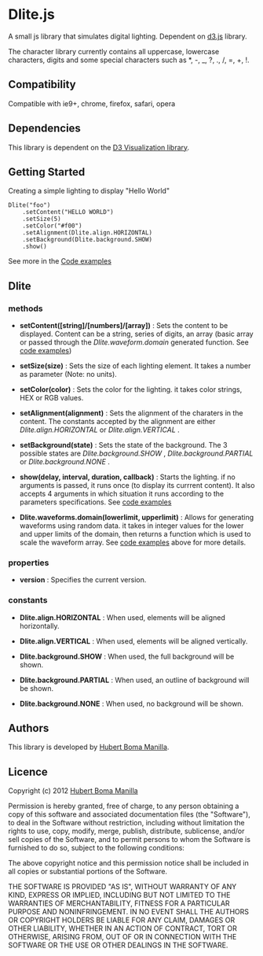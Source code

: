 # Dlite.js

A small js library that simulates digital lighting. Dependent on [d3.js](http://mbostock.github.com/d3/) library.

The character library currently contains all uppercase, lowercase characters, digits and some special characters such as *, -, _, ?, ., /, =, +, !.

## Compatibility

Compatible with ie9+, chrome, firefox, safari, opera

## Dependencies

This library is dependent on the [D3 Visualization library](http://mbostock.github.com/d3/).

## Getting Started

Creating a simple lighting to display "Hello World"

    Dlite("foo")
        .setContent("HELLO WORLD")
        .setSize(5)
        .setColor("#f00")
        .setAlignment(Dlite.align.HORIZONTAL)
        .setBackground(Dlite.background.SHOW)
        .show()

See more in the [Code examples](http://bomsy.github.com/dLite/examples.html)

## Dlite

### methods

* __setContent([string]/[numbers]/[array])__ : Sets the content to be displayed. Content can be a string, series of digits, an array (basic array or passed through the _Dlite.waveform.domain_ generated function. See [code examples](http://bomsy.github.com/dLite/examples.html))

* __setSize(size)__ : Sets the size of each lighting element. It takes a number as parameter (Note: no units).

* __setColor(color)__ : Sets the color for the lighting. it takes color strings, HEX or RGB values.

* __setAlignment(alignment)__ : Sets the alignment of the charaters in the content. The constants accepted by the alignment are either _Dlite.align.HORIZONTAL_ or _Dlite.align.VERTICAL_ .

* __setBackground(state)__ : Sets the state of the background. The 3 possible states are _Dlite.background.SHOW_ , _Dlite.background.PARTIAL_ or _Dlite.background.NONE_ .

* __show(delay, interval, duration, callback)__ : Starts the lighting. if no arguments is passed, it runs once (to display its currrent content). It also accepts 4 arguments  in which situation it runs according to the parameters specifications. See [code examples](http://bomsy.github.com/dLite/examples.html)

* __Dlite.waveforms.domain(lowerlimit, upperlimit)__ : Allows for generating waveforms using random data. it takes in integer values for the lower and upper limits of the domain, then returns a function which is used to scale the waveform array. See [code examples](http://bomsy.github.com/dLite/examples.html) above for more details.


### properties

* __version__ : Specifies the current version.

### constants

* __Dlite.align.HORIZONTAL__ : When used, elements will be aligned horizontally.

* __Dlite.align.VERTICAL__ : When used, elements will be aligned vertically. 

* __Dlite.background.SHOW__ : When used, the full background will be shown.

* __Dlite.background.PARTIAL__ : When used, an outline of background will be shown.

* __Dlite.background.NONE__ : When used, no background will be shown.

## Authors

This library is developed by [Hubert Boma Manilla](http://bomsy-webcode.blogspot.co.uk/).

## Licence

Copyright (c) 2012 [Hubert Boma Manilla](http://bomsy-webcode.blogspot.co.uk/)

Permission is hereby granted, free of charge, to any person obtaining
a copy of this software and associated documentation files (the
"Software"), to deal in the Software without restriction, including
without limitation the rights to use, copy, modify, merge, publish,
distribute, sublicense, and/or sell copies of the Software, and to
permit persons to whom the Software is furnished to do so, subject to
the following conditions:

The above copyright notice and this permission notice shall be
included in all copies or substantial portions of the Software.

THE SOFTWARE IS PROVIDED "AS IS", WITHOUT WARRANTY OF ANY KIND,
EXPRESS OR IMPLIED, INCLUDING BUT NOT LIMITED TO THE WARRANTIES OF
MERCHANTABILITY, FITNESS FOR A PARTICULAR PURPOSE AND
NONINFRINGEMENT. IN NO EVENT SHALL THE AUTHORS OR COPYRIGHT HOLDERS BE
LIABLE FOR ANY CLAIM, DAMAGES OR OTHER LIABILITY, WHETHER IN AN ACTION
OF CONTRACT, TORT OR OTHERWISE, ARISING FROM, OUT OF OR IN CONNECTION
WITH THE SOFTWARE OR THE USE OR OTHER DEALINGS IN THE SOFTWARE.